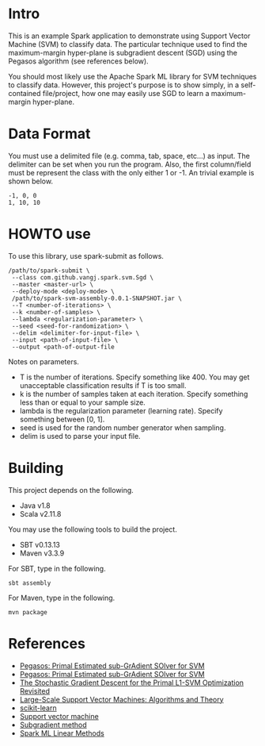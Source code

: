# Intro

This is an example Spark application to demonstrate using Support Vector Machine (SVM)
to classify data. The particular technique used to find the maximum-margin hyper-plane is
subgradient descent (SGD) using the Pegasos algorithm (see references below).

You should most likely use the Apache Spark ML library for SVM techniques to classify data.
However, this project's purpose is to show simply, in a self-contained file/project, how
one may easily use SGD to learn a maximum-margin hyper-plane.

# Data Format

You must use a delimited file (e.g. comma, tab, space, etc...) as input. The delimiter can
be set when you run the program. Also, the first column/field must be represent the class
with the only either 1 or -1. An trivial example is shown below.

```cvs
-1, 0, 0
1, 10, 10
```

# HOWTO use

To use this library, use spark-submit as follows.

```text
/path/to/spark-submit \
 --class com.github.vangj.spark.svm.Sgd \
 --master <master-url> \
 --deploy-mode <deploy-mode> \
 /path/to/spark-svm-assembly-0.0.1-SNAPSHOT.jar \
 --T <number-of-iterations> \
 --k <number-of-samples> \
 --lambda <regularization-parameter> \
 --seed <seed-for-randomization> \
 --delim <delimiter-for-input-file> \
 --input <path-of-input-file> \
 --output <path-of-output-file
```

Notes on parameters.

* T is the number of iterations. Specify something like 400. You may get unacceptable classification results if T is too small.
* k is the number of samples taken at each iteration. Specify something less than or equal to your sample size.
* lambda is the regularization parameter (learning rate). Specify something between [0, 1].
* seed is used for the random number generator when sampling.
* delim is used to parse your input file.

# Building
This project depends on the following.

* Java v1.8
* Scala v2.11.8

You may use the following tools to build the project.

* SBT v0.13.13 
* Maven v3.3.9 

For SBT, type in the following.

```
sbt assembly
```

For Maven, type in the following.

```
mvn package
```

# References

* [Pegasos: Primal Estimated sub-GrAdient SOlver for SVM](http://www.ee.oulu.fi/research/imag/courses/Vedaldi/ShalevSiSr07.pdf)
* [Pegasos: Primal Estimated sub-GrAdient SOlver for SVM](http://ttic.uchicago.edu/~nati/Publications/PegasosMPB.pdf)
* [The Stochastic Gradient Descent for the Primal L1-SVM Optimization Revisited](http://www.ecmlpkdd2013.org/wp-content/uploads/2013/07/255.pdf)
* [Large-Scale Support Vector Machines: Algorithms and Theory](https://cseweb.ucsd.edu/~akmenon/ResearchExam.pdf)
* [scikit-learn](http://scikit-learn.org/stable/modules/sgd.html)
* [Support vector machine](https://en.wikipedia.org/wiki/Support_vector_machine)
* [Subgradient method](https://en.wikipedia.org/wiki/Subgradient_method)
* [Spark ML Linear Methods](https://spark.apache.org/docs/2.1.0/mllib-linear-methods.html)
